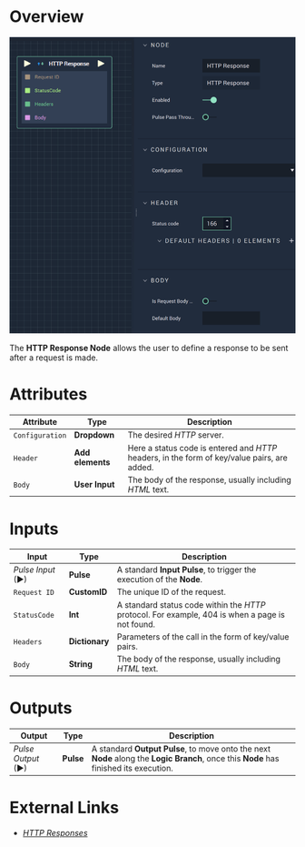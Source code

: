 # Overview

![The HTTP Response Node.](../../../.gitbook/assets/httpresponse.png)

The **HTTP Response Node** allows the user to define a response to be sent after a request is made.

# Attributes

|Attribute|Type|Description|
|---|---|---|
|`Configuration`|**Dropdown**|The desired *HTTP* server.|
|`Header`|**Add elements**|Here a status code is entered and *HTTP* headers, in the form of key/value pairs, are added.|
|`Body`|**User Input**|The body of the response, usually including *HTML* text.|

# Inputs

|Input|Type|Description|
|---|---|---|
|*Pulse Input* (►)|**Pulse**|A standard **Input Pulse**, to trigger the execution of the **Node**.|
|`Request ID`|**CustomID**|The unique ID of the request.|
|`StatusCode`|**Int**|A standard status code within the *HTTP* protocol. For example, 404 is when a page is not found.|
|`Headers`|**Dictionary**|Parameters of the call in the form of key/value pairs.|
|`Body`|**String**|The body of the response, usually including *HTML* text.|

# Outputs

|Output|Type|Description|
|---|---|---|
|*Pulse Output* (►)|**Pulse**|A standard **Output Pulse**, to move onto the next **Node** along the **Logic Branch**, once this **Node** has finished its execution.|


# External Links

* [*HTTP Responses*](https://www.toolsqa.com/client-server/http-response/)
